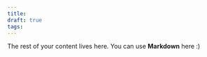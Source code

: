 ```yaml
---
title: 
draft: true
tags:
---
```

 
The rest of your content lives here. You can use **Markdown** here :)